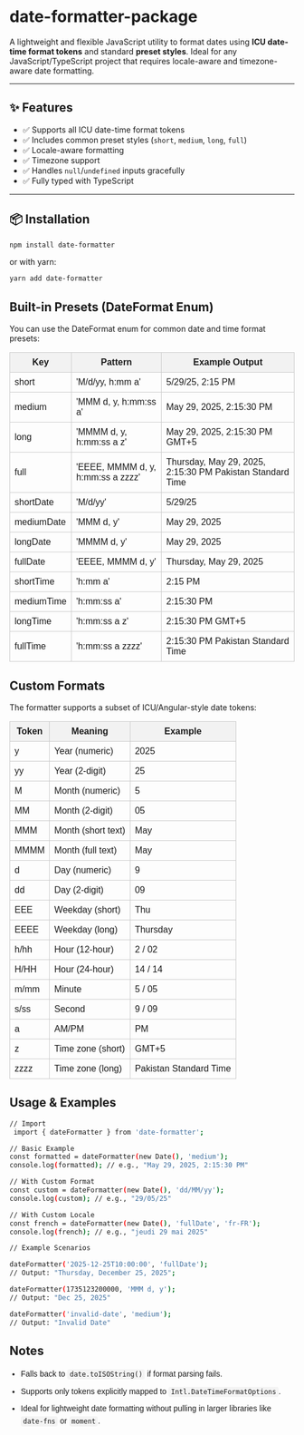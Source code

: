 # date-formatter-package

A lightweight and flexible JavaScript utility to format dates using **ICU date-time format tokens** and standard **preset styles**. Ideal for any JavaScript/TypeScript project that requires locale-aware and timezone-aware date formatting.

---

## ✨ Features

- ✅ Supports all ICU date-time format tokens
- ✅ Includes common preset styles (`short`, `medium`, `long`, `full`)
- ✅ Locale-aware formatting
- ✅ Timezone support
- ✅ Handles `null`/`undefined` inputs gracefully
- ✅ Fully typed with TypeScript

---

## 📦 Installation

```bash
npm install date-formatter
```

or with yarn:

```bash
yarn add date-formatter
```

## Built-in Presets (DateFormat Enum)

You can use the DateFormat enum for common date and time format presets:

<table style="border-collapse: collapse; width: 100%; font-family: Arial, sans-serif;">
  <thead>
    <tr>
      <th style="border: 1px solid #ccc; padding: 8px; background-color: #f2f2f2;">Key</th>
      <th style="border: 1px solid #ccc; padding: 8px; background-color: #f2f2f2;">Pattern</th>
      <th style="border: 1px solid #ccc; padding: 8px; background-color: #f2f2f2;">Example Output</th>
    </tr>
  </thead>
  <tbody>
    <tr>
      <td style="border: 1px solid #ccc; padding: 8px;">short</td>
      <td style="border: 1px solid #ccc; padding: 8px;">'M/d/yy, h:mm a'</td>
      <td style="border: 1px solid #ccc; padding: 8px;">5/29/25, 2:15 PM</td>
    </tr>
    <tr>
      <td style="border: 1px solid #ccc; padding: 8px;">medium</td>
      <td style="border: 1px solid #ccc; padding: 8px;">'MMM d, y, h:mm:ss a'</td>
      <td style="border: 1px solid #ccc; padding: 8px;">May 29, 2025, 2:15:30 PM</td>
    </tr>
    <tr>
      <td style="border: 1px solid #ccc; padding: 8px;">long</td>
      <td style="border: 1px solid #ccc; padding: 8px;">'MMMM d, y, h:mm:ss a z'</td>
      <td style="border: 1px solid #ccc; padding: 8px;">May 29, 2025, 2:15:30 PM GMT+5</td>
    </tr>
    <tr>
      <td style="border: 1px solid #ccc; padding: 8px;">full</td>
      <td style="border: 1px solid #ccc; padding: 8px;">'EEEE, MMMM d, y, h:mm:ss a zzzz'</td>
      <td style="border: 1px solid #ccc; padding: 8px;">Thursday, May 29, 2025, 2:15:30 PM Pakistan Standard Time</td>
    </tr>
    <tr>
      <td style="border: 1px solid #ccc; padding: 8px;">shortDate</td>
      <td style="border: 1px solid #ccc; padding: 8px;">'M/d/yy'</td>
      <td style="border: 1px solid #ccc; padding: 8px;">5/29/25</td>
    </tr>
    <tr>
      <td style="border: 1px solid #ccc; padding: 8px;">mediumDate</td>
      <td style="border: 1px solid #ccc; padding: 8px;">'MMM d, y'</td>
      <td style="border: 1px solid #ccc; padding: 8px;">May 29, 2025</td>
    </tr>
    <tr>
      <td style="border: 1px solid #ccc; padding: 8px;">longDate</td>
      <td style="border: 1px solid #ccc; padding: 8px;">'MMMM d, y'</td>
      <td style="border: 1px solid #ccc; padding: 8px;">May 29, 2025</td>
    </tr>
    <tr>
      <td style="border: 1px solid #ccc; padding: 8px;">fullDate</td>
      <td style="border: 1px solid #ccc; padding: 8px;">'EEEE, MMMM d, y'</td>
      <td style="border: 1px solid #ccc; padding: 8px;">Thursday, May 29, 2025</td>
    </tr>
    <tr>
      <td style="border: 1px solid #ccc; padding: 8px;">shortTime</td>
      <td style="border: 1px solid #ccc; padding: 8px;">'h:mm a'</td>
      <td style="border: 1px solid #ccc; padding: 8px;">2:15 PM</td>
    </tr>
    <tr>
      <td style="border: 1px solid #ccc; padding: 8px;">mediumTime</td>
      <td style="border: 1px solid #ccc; padding: 8px;">'h:mm:ss a'</td>
      <td style="border: 1px solid #ccc; padding: 8px;">2:15:30 PM</td>
    </tr>
    <tr>
      <td style="border: 1px solid #ccc; padding: 8px;">longTime</td>
      <td style="border: 1px solid #ccc; padding: 8px;">'h:mm:ss a z'</td>
      <td style="border: 1px solid #ccc; padding: 8px;">2:15:30 PM GMT+5</td>
    </tr>
    <tr>
      <td style="border: 1px solid #ccc; padding: 8px;">fullTime</td>
      <td style="border: 1px solid #ccc; padding: 8px;">'h:mm:ss a zzzz'</td>
      <td style="border: 1px solid #ccc; padding: 8px;">2:15:30 PM Pakistan Standard Time</td>
    </tr>
  </tbody>
</table>

## Custom Formats

The formatter supports a subset of ICU/Angular-style date tokens:

<table style="border-collapse: collapse; width: 100%; font-family: Arial, sans-serif;">
  <thead>
    <tr>
      <th style="border: 1px solid #ccc; padding: 8px; background-color: #f2f2f2;">Token</th>
      <th style="border: 1px solid #ccc; padding: 8px; background-color: #f2f2f2;">Meaning</th>
      <th style="border: 1px solid #ccc; padding: 8px; background-color: #f2f2f2;">Example</th>
    </tr>
  </thead>
  <tbody>
    <tr>
      <td style="border: 1px solid #ccc; padding: 8px;">y</td>
      <td style="border: 1px solid #ccc; padding: 8px;">Year (numeric)</td>
      <td style="border: 1px solid #ccc; padding: 8px;">2025</td>
    </tr>
    <tr>
      <td style="border: 1px solid #ccc; padding: 8px;">yy</td>
      <td style="border: 1px solid #ccc; padding: 8px;">Year (2-digit)</td>
      <td style="border: 1px solid #ccc; padding: 8px;">25</td>
    </tr>
    <tr>
      <td style="border: 1px solid #ccc; padding: 8px;">M</td>
      <td style="border: 1px solid #ccc; padding: 8px;">Month (numeric)</td>
      <td style="border: 1px solid #ccc; padding: 8px;">5</td>
    </tr>
    <tr>
      <td style="border: 1px solid #ccc; padding: 8px;">MM</td>
      <td style="border: 1px solid #ccc; padding: 8px;">Month (2-digit)</td>
      <td style="border: 1px solid #ccc; padding: 8px;">05</td>
    </tr>
    <tr>
      <td style="border: 1px solid #ccc; padding: 8px;">MMM</td>
      <td style="border: 1px solid #ccc; padding: 8px;">Month (short text)</td>
      <td style="border: 1px solid #ccc; padding: 8px;">May</td>
    </tr>
    <tr>
      <td style="border: 1px solid #ccc; padding: 8px;">MMMM</td>
      <td style="border: 1px solid #ccc; padding: 8px;">Month (full text)</td>
      <td style="border: 1px solid #ccc; padding: 8px;">May</td>
    </tr>
    <tr>
      <td style="border: 1px solid #ccc; padding: 8px;">d</td>
      <td style="border: 1px solid #ccc; padding: 8px;">Day (numeric)</td>
      <td style="border: 1px solid #ccc; padding: 8px;">9</td>
    </tr>
    <tr>
      <td style="border: 1px solid #ccc; padding: 8px;">dd</td>
      <td style="border: 1px solid #ccc; padding: 8px;">Day (2-digit)</td>
      <td style="border: 1px solid #ccc; padding: 8px;">09</td>
    </tr>
    <tr>
      <td style="border: 1px solid #ccc; padding: 8px;">EEE</td>
      <td style="border: 1px solid #ccc; padding: 8px;">Weekday (short)</td>
      <td style="border: 1px solid #ccc; padding: 8px;">Thu</td>
    </tr>
    <tr>
      <td style="border: 1px solid #ccc; padding: 8px;">EEEE</td>
      <td style="border: 1px solid #ccc; padding: 8px;">Weekday (long)</td>
      <td style="border: 1px solid #ccc; padding: 8px;">Thursday</td>
    </tr>
    <tr>
      <td style="border: 1px solid #ccc; padding: 8px;">h/hh</td>
      <td style="border: 1px solid #ccc; padding: 8px;">Hour (12-hour)</td>
      <td style="border: 1px solid #ccc; padding: 8px;">2 / 02</td>
    </tr>
    <tr>
      <td style="border: 1px solid #ccc; padding: 8px;">H/HH</td>
      <td style="border: 1px solid #ccc; padding: 8px;">Hour (24-hour)</td>
      <td style="border: 1px solid #ccc; padding: 8px;">14 / 14</td>
    </tr>
    <tr>
      <td style="border: 1px solid #ccc; padding: 8px;">m/mm</td>
      <td style="border: 1px solid #ccc; padding: 8px;">Minute</td>
      <td style="border: 1px solid #ccc; padding: 8px;">5 / 05</td>
    </tr>
    <tr>
      <td style="border: 1px solid #ccc; padding: 8px;">s/ss</td>
      <td style="border: 1px solid #ccc; padding: 8px;">Second</td>
      <td style="border: 1px solid #ccc; padding: 8px;">9 / 09</td>
    </tr>
    <tr>
      <td style="border: 1px solid #ccc; padding: 8px;">a</td>
      <td style="border: 1px solid #ccc; padding: 8px;">AM/PM</td>
      <td style="border: 1px solid #ccc; padding: 8px;">PM</td>
    </tr>
    <tr>
      <td style="border: 1px solid #ccc; padding: 8px;">z</td>
      <td style="border: 1px solid #ccc; padding: 8px;">Time zone (short)</td>
      <td style="border: 1px solid #ccc; padding: 8px;">GMT+5</td>
    </tr>
    <tr>
      <td style="border: 1px solid #ccc; padding: 8px;">zzzz</td>
      <td style="border: 1px solid #ccc; padding: 8px;">Time zone (long)</td>
      <td style="border: 1px solid #ccc; padding: 8px;">Pakistan Standard Time</td>
    </tr>
  </tbody>
</table>


## Usage & Examples

```bash
// Import
 import { dateFormatter } from 'date-formatter';

// Basic Example
const formatted = dateFormatter(new Date(), 'medium');
console.log(formatted); // e.g., "May 29, 2025, 2:15:30 PM"

// With Custom Format
const custom = dateFormatter(new Date(), 'dd/MM/yy');
console.log(custom); // e.g., "29/05/25"

// With Custom Locale
const french = dateFormatter(new Date(), 'fullDate', 'fr-FR');
console.log(french); // e.g., "jeudi 29 mai 2025"

// Example Scenarios

dateFormatter('2025-12-25T10:00:00', 'fullDate');
// Output: "Thursday, December 25, 2025";

dateFormatter(1735123200000, 'MMM d, y');
// Output: "Dec 25, 2025"

dateFormatter('invalid-date', 'medium');
// Output: "Invalid Date"

```

## Notes

<ul style="font-family: Arial, sans-serif; padding-left: 20px; line-height: 1.6;">
  <li style="margin-bottom: 8px;">
    Falls back to <code style="background-color: #f4f4f4; padding: 2px 4px; border-radius: 4px;">date.toISOString()</code> if format parsing fails.
  </li>
  <li style="margin-bottom: 8px;">
    Supports only tokens explicitly mapped to <code style="background-color: #f4f4f4; padding: 2px 4px; border-radius: 4px;">Intl.DateTimeFormatOptions</code>.
  </li>
  <li style="margin-bottom: 8px;">
    Ideal for lightweight date formatting without pulling in larger libraries like <code style="background-color: #f4f4f4; padding: 2px 4px; border-radius: 4px;">date-fns</code> or <code style="background-color: #f4f4f4; padding: 2px 4px; border-radius: 4px;">moment</code>.
  </li>
</ul>
